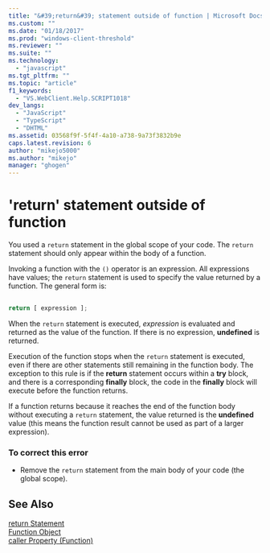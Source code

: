 ```yaml
---
title: "&#39;return&#39; statement outside of function | Microsoft Docs"
ms.custom: ""
ms.date: "01/18/2017"
ms.prod: "windows-client-threshold"
ms.reviewer: ""
ms.suite: ""
ms.technology: 
  - "javascript"
ms.tgt_pltfrm: ""
ms.topic: "article"
f1_keywords: 
  - "VS.WebClient.Help.SCRIPT1018"
dev_langs: 
  - "JavaScript"
  - "TypeScript"
  - "DHTML"
ms.assetid: 03568f9f-5f4f-4a10-a738-9a73f3832b9e
caps.latest.revision: 6
author: "mikejo5000"
ms.author: "mikejo"
manager: "ghogen"
---
```

# &#39;return&#39; statement outside of function
You used a `return` statement in the global scope of your code. The `return` statement should only appear within the body of a function.  
  
 Invoking a function with the `()` operator is an expression. All expressions have values; the `return` statement is used to specify the value returned by a function. The general form is:  
  
```js
  
return [ expression ];  
```  
  
 When the `return` statement is executed, *expression* is evaluated and returned as the value of the function. If there is no expression, **undefined** is returned.  
  
 Execution of the function stops when the `return` statement is executed, even if there are other statements still remaining in the function body. The exception to this rule is if the **return** statement occurs within a **try** block, and there is a corresponding **finally** block, the code in the **finally** block will execute before the function returns.  
  
 If a function returns because it reaches the end of the function body without executing a `return` statement, the value returned is the **undefined** value (this means the function result cannot be used as part of a larger expression).  
  
### To correct this error  
  
-   Remove the `return` statement from the main body of your code (the global scope).  
  
## See Also  
 [return Statement](../../javascript/reference/return-statement-javascript.md)   
 [Function Object](../../javascript/reference/function-object-javascript.md)   
 [caller Property (Function)](../../javascript/reference/caller-property-function-javascript.md)